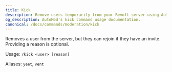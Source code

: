 ```yaml
---
title: Kick
description: Remove users temporarily from your Revolt server using AutoMod's kick command. Maintain server order without permanent restrictions.
og_description: AutoMod's kick command usage documentation.
canonical: /docs/commands/moderation/kick
---
```


Removes a user from the server, but they can rejoin if they have an invite. Providing a reason is optional.

Usage: `/kick <user> [reason]`

Aliases: `yeet`, `vent`

